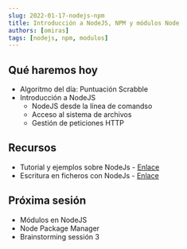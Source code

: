 ```yaml
---
slug: 2022-01-17-nodejs-npm
title: Introducción a NodeJS, NPM y módulos Node
authors: [omiras]
tags: [nodejs, npm, modulos]
---
```


## Qué haremos hoy

- Algoritmo del día: Puntuación Scrabble
- Introducción a NodeJS
  - NodeJS desde la línea de comandso
  - Acceso al sistema de archivos
  - Gestión de peticiones HTTP

## Recursos

- Tutorial y ejemplos sobre NodeJs - [Enlace](https://nodejs.dev/learn)
- Escritura en ficheros con NodeJs - [Enlace](https://www.geeksforgeeks.org/node-js-fs-writefile-method/)

## Próxima sesión

- Módulos en NodeJS
- Node Package Manager
- Brainstorming sessión 3
